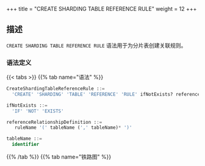 +++
title = "CREATE SHARDING TABLE REFERENCE RULE"
weight = 12
+++

## 描述

`CREATE SHARDING TABLE REFERENCE RULE` 语法用于为分片表创建关联规则。

### 语法定义

{{< tabs >}}
{{% tab name="语法" %}}
```sql
CreateShardingTableReferenceRule ::=
  'CREATE' 'SHARDING' 'TABLE' 'REFERENCE' 'RULE' ifNotExists? referenceRelationshipDefinition  (',' referenceRelationshipDefinition)*

ifNotExists ::=
  'IF' 'NOT' 'EXISTS'

referenceRelationshipDefinition ::=
   ruleName '(' tableName (',' tableName)* ')'

tableName ::=
  identifier
```
{{% /tab %}}
{{% tab name="铁路图" %}}
<iframe frameborder="0" name="diagram" id="diagram" width="100%" height="100%"></iframe>
{{% /tab %}}
{{< /tabs >}}

### 补充说明

- 只能为分片表创建关联关系；
- 一张分片表只能具有一个关联关系；
- 关联的分片表应分布在相同的存储单元，并且分片个数相同。例如 `ds_${0..1}.t_order_${0..1}` 与 `ds_${0..1}.t_order_item_${0..1}`；
- 关联的分片表应使用一致的分片算法。例如 `t_order_${order_id % 2}` 与 `t_order_item_${order_item_id % 2}`；
- `ifNotExists` 子句用于避免 `Duplicate sharding table reference rule` 错误。

### 示例

#### 1.创建关联关系

```sql
-- 创建关联关系之前需要先创建分片规则 t_order,t_order_item
CREATE SHARDING TABLE REFERENCE RULE ref_0 (t_order,t_order_item);
```

#### 2.创建多个关联关系

```sql
-- 创建关联关系之前需要先创建分片规则 t_order,t_order_item,t_product,t_product_item
CREATE SHARDING TABLE REFERENCE RULE ref_0 (t_order,t_order_item), ref_1 (t_product,t_product_item);
```

#### 3.使用 `ifNotExists` 子句创建关联关系

```sql
CREATE SHARDING TABLE REFERENCE RULE IF NOT EXISTS ref_0 (t_order,t_order_item);
```

### 保留字

`CREATE`、`SHARDING`、`TABLE`、`REFERENCE`、`RULE`

### 相关链接

- [保留字](/cn/user-manual/shardingsphere-proxy/distsql/syntax/reserved-word/)
- [CREATE SHARDING TABLE RULE](/cn/user-manual/shardingsphere-proxy/distsql/syntax/rdl/rule-definition/create-sharding-table-rule/)
